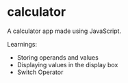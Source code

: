 ﻿# calculator
 A calculator app made using JavaScript.

 Learnings:
 - Storing operands and values
 - Displaying values in the display box
 - Switch Operator
